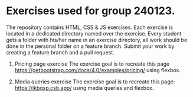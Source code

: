 # Exercises used for group 240123.

The repository contains HTML, CSS & JS exercises. Each exercise is located in a dedicated directory named over the exercise. Every student gets a folder with his/her name in an exercise directory, all work should be done in the personal folder on a feature branch. Submit your work by creating a feature branch and a pull request.

1. Pricing page exercise
The exercise goal is to recreate this page https://getbootstrap.com/docs/4.0/examples/pricing/ using flexbox.

2. Media queries exercise
The exercise goal is to recreate this page: https://ikbqsp.csb.app/ using media queries and flexbox.